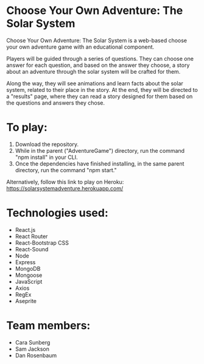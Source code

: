 # Choose Your Own Adventure: The Solar System

Choose Your Own Adventure: The Solar System is a web-based choose your own adventure game with an educational component. 

Players will be guided through a series of questions. They can choose one answer for each question, and based on the answer they choose, a story about an adventure through the solar system will be crafted for them. 

Along the way, they will see animations and learn facts about the solar system, related to their place in the story. At the end, they will be directed to a "results" page, where they can read a story designed for them based on the questions and answers they chose.

# To play:
1. Download the repository.
2. While in the parent ("AdventureGame") directory, run the command "npm install" in your CLI.
3. Once the dependencies have finished installing, in the same parent directory, run the command "npm start."

Alternatively, follow this link to play on Heroku: https://solarsystemadventure.herokuapp.com/

# Technologies used: 
- React.js 
- React Router 
- React-Bootstrap CSS 
- React-Sound 
- Node 
- Express 
- MongoDB 
- Mongoose 
- JavaScript
- Axios 
- RegEx
- Aseprite

# Team members:
- Cara Sunberg
- Sam Jackson
- Dan Rosenbaum